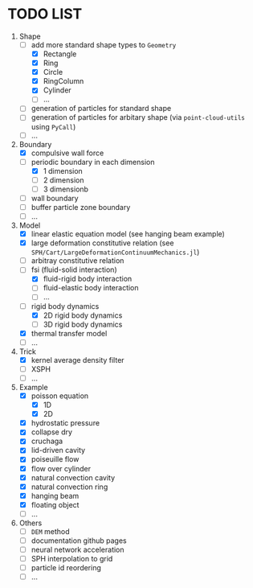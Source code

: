 # TODO LIST

1. Shape
    - [ ] add more standard shape types to `Geometry`
        - [x] Rectangle
        - [x] Ring
        - [x] Circle
        - [x] RingColumn
        - [x] Cylinder
        - [ ] ...
    - [ ] generation of particles for standard shape
    - [ ] generation of particles for arbitary shape (via `point-cloud-utils` using `PyCall`)
    - [ ] ...
2. Boundary
    - [x] compulsive wall force
    - [ ] periodic boundary in each dimension
        - [x] 1 dimension
        - [ ] 2 dimension
        - [ ] 3 dimensionb
    - [ ] wall boundary
    - [ ] buffer particle zone boundary
    - [ ] ...
3. Model
    - [x] linear elastic equation model (see hanging beam example)
    - [x] large deformation constitutive relation (see `SPH/Cart/LargeDeformationContinuumMechanics.jl`)
    - [ ] arbitray constitutive relation
    - [ ] fsi (fluid-solid interaction)
        - [x] fluid-rigid body interaction
        - [ ] fluid-elastic body interaction
        - [ ] ...
    - [ ] rigid body dynamics
        - [x] 2D rigid body dynamics
        - [ ] 3D rigid body dynamics
    - [x] thermal transfer model
    - [ ] ...
4. Trick
    - [x] kernel average density filter
    - [ ] XSPH
    - [ ] ...
5. Example
    - [x] poisson equation
        - [x] 1D
        - [x] 2D
    - [x] hydrostatic pressure
    - [x] collapse dry
    - [x] cruchaga
    - [x] lid-driven cavity
    - [x] poiseuille flow
    - [x] flow over cylinder
    - [x] natural convection cavity
    - [x] natural convection ring
    - [x] hanging beam
    - [x] floating object
    - [ ] ...
6. Others
    - [ ] `DEM` method
    - [ ] documentation github pages
    - [ ] neural network acceleration
    - [ ] SPH interpolation to grid
    - [ ] particle id reordering
    - [ ] ...
